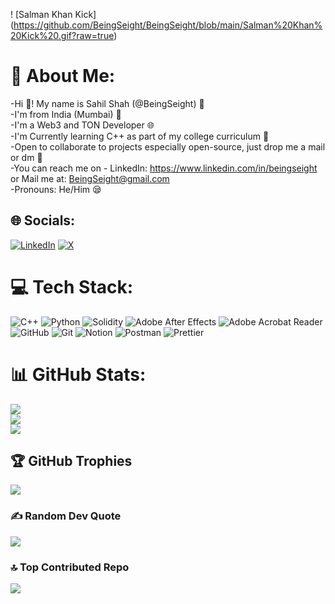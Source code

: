 
! [Salman Khan Kick] (https://github.com/BeingSeight/BeingSeight/blob/main/Salman%20Khan%20Kick%20.gif?raw=true)
# 💫 About Me:
-Hi 👋! My name is Sahil Shah (@BeingSeight) 🩵<br>-I'm from India (Mumbai) 📍<br>-I'm a Web3 and TON Developer 🌐<br>-I'm Currently learning C++ as part of my college curriculum 👾<br>-Open to collaborate to projects especially open-source, just drop me a mail or dm 🫡<br>-You can reach me on - LinkedIn: https://www.linkedin.com/in/beingseight or Mail me at: BeingSeight@gmail.com<br>-Pronouns: He/Him 😪


## 🌐 Socials:
[![LinkedIn](https://img.shields.io/badge/LinkedIn-%230077B5.svg?logo=linkedin&logoColor=white)](https://linkedin.com/in/BeingSeight) [![X](https://img.shields.io/badge/X-black.svg?logo=X&logoColor=white)](https://x.com/BeingSeight) 

# 💻 Tech Stack:
![C++](https://img.shields.io/badge/c++-%2300599C.svg?style=for-the-badge&logo=c%2B%2B&logoColor=white) ![Python](https://img.shields.io/badge/python-3670A0?style=for-the-badge&logo=python&logoColor=ffdd54) ![Solidity](https://img.shields.io/badge/Solidity-%23363636.svg?style=for-the-badge&logo=solidity&logoColor=white) ![Adobe After Effects](https://img.shields.io/badge/Adobe%20After%20Effects-9999FF.svg?style=for-the-badge&logo=Adobe%20After%20Effects&logoColor=white) ![Adobe Acrobat Reader](https://img.shields.io/badge/Adobe%20Acrobat%20Reader-EC1C24.svg?style=for-the-badge&logo=Adobe%20Acrobat%20Reader&logoColor=white) ![GitHub](https://img.shields.io/badge/github-%23121011.svg?style=for-the-badge&logo=github&logoColor=white) ![Git](https://img.shields.io/badge/git-%23F05033.svg?style=for-the-badge&logo=git&logoColor=white) ![Notion](https://img.shields.io/badge/Notion-%23000000.svg?style=for-the-badge&logo=notion&logoColor=white) ![Postman](https://img.shields.io/badge/Postman-FF6C37?style=for-the-badge&logo=postman&logoColor=white) ![Prettier](https://img.shields.io/badge/prettier-%23F7B93E.svg?style=for-the-badge&logo=prettier&logoColor=black)
# 📊 GitHub Stats:
![](https://github-readme-stats.vercel.app/api?username=BeingSeight&theme=aura&hide_border=false&include_all_commits=true&count_private=true)<br/>
![](https://github-readme-streak-stats.herokuapp.com/?user=BeingSeight&theme=aura&hide_border=false)<br/>
![](https://github-readme-stats.vercel.app/api/top-langs/?username=BeingSeight&theme=aura&hide_border=false&include_all_commits=true&count_private=true&layout=compact)

## 🏆 GitHub Trophies
![](https://github-profile-trophy.vercel.app/?username=BeingSeight&theme=aura&no-frame=false&no-bg=false&margin-w=4)

### ✍️ Random Dev Quote
![](https://quotes-github-readme.vercel.app/api?type=horizontal&theme=dark)

### 🔝 Top Contributed Repo
![](https://github-contributor-stats.vercel.app/api?username=BeingSeight&limit=5&theme=dark&combine_all_yearly_contributions=true)



<!--
**BeingSeight/BeingSeight** is a ✨ _special_ ✨ repository because its `README.md` (this file) appears on your GitHub profile.

Here are some ideas to get you started:

- 🔭 I’m currently working on ...
- 🌱 I’m currently learning ...
- 👯 I’m looking to collaborate on ...
- 🤔 I’m looking for help with ...
- 💬 Ask me about ...
- 📫 How to reach me: ...
- 😄 Pronouns: ...
- ⚡ Fun fact: ...
-->

